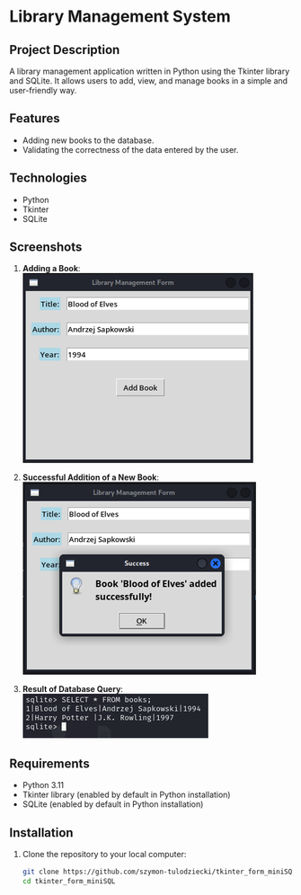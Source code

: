 # Library Management System

## Project Description

A library management application written in Python using the Tkinter library and SQLite. It allows users to add, view, and manage books in a simple and user-friendly way.

## Features

- Adding new books to the database.
- Validating the correctness of the data entered by the user.

## Technologies

- Python
- Tkinter
- SQLite

## Screenshots

1. **Adding a Book**:
   ![Adding a Book](img/img_1.png)

2. **Successful Addition of a New Book**:
   ![Successful Addition of a New Book](img/img_2.png)

3. **Result of Database Query**:
   ![Result of Database Query](img/img_3.png)

## Requirements

- Python 3.11
- Tkinter library (enabled by default in Python installation)
- SQLite (enabled by default in Python installation)

## Installation

1. Clone the repository to your local computer:
   ```bash
   git clone https://github.com/szymon-tulodziecki/tkinter_form_miniSQL.git
   cd tkinter_form_miniSQL
